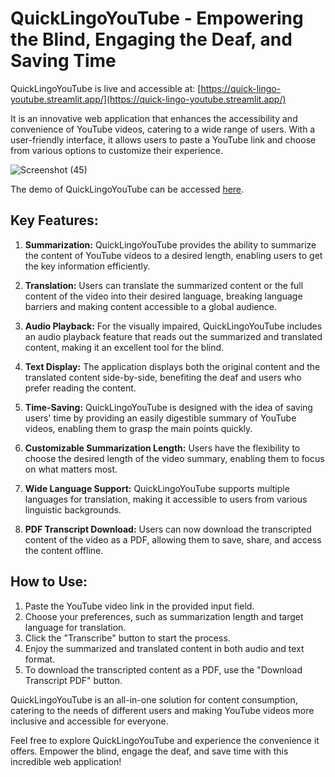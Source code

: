 # QuickLingoYouTube - Empowering the Blind, Engaging the Deaf, and Saving Time

QuickLingoYouTube is live and accessible at: [https://quick-lingo-youtube.streamlit.app/](https://quick-lingo-youtube.streamlit.app/)

It is an innovative web application that enhances the accessibility and convenience of YouTube videos, catering to a wide range of users. With a user-friendly interface, it allows users to paste a YouTube link and choose from various options to customize their experience.


![Screenshot (45)](https://github.com/Shakthi-2406/Quick-Lingo-YouTube/assets/84411432/9ebb4357-ebf7-46bc-9a67-5df89912a870)

The demo of QuickLingoYouTube can be accessed [here](https://drive.google.com/file/d/1CeSuEDF8GPcxq0NO4ywgyeVePwWlr7Bo/view?usp=sharing).



## Key Features:

1. **Summarization:** QuickLingoYouTube provides the ability to summarize the content of YouTube videos to a desired length, enabling users to get the key information efficiently.

2. **Translation:** Users can translate the summarized content or the full content of the video into their desired language, breaking language barriers and making content accessible to a global audience.

3. **Audio Playback:** For the visually impaired, QuickLingoYouTube includes an audio playback feature that reads out the summarized and translated content, making it an excellent tool for the blind.

4. **Text Display:** The application displays both the original content and the translated content side-by-side, benefiting the deaf and users who prefer reading the content.

5. **Time-Saving:** QuickLingoYouTube is designed with the idea of saving users' time by providing an easily digestible summary of YouTube videos, enabling them to grasp the main points quickly.

6. **Customizable Summarization Length:** Users have the flexibility to choose the desired length of the video summary, enabling them to focus on what matters most.

7. **Wide Language Support:** QuickLingoYouTube supports multiple languages for translation, making it accessible to users from various linguistic backgrounds.

8. **PDF Transcript Download:** Users can now download the transcripted content of the video as a PDF, allowing them to save, share, and access the content offline.

## How to Use:

1. Paste the YouTube video link in the provided input field.
2. Choose your preferences, such as summarization length and target language for translation.
3. Click the "Transcribe" button to start the process.
4. Enjoy the summarized and translated content in both audio and text format.
5. To download the transcripted content as a PDF, use the "Download Transcript PDF" button.

QuickLingoYouTube is an all-in-one solution for content consumption, catering to the needs of different users and making YouTube videos more inclusive and accessible for everyone.

Feel free to explore QuickLingoYouTube and experience the convenience it offers. Empower the blind, engage the deaf, and save time with this incredible web application!
